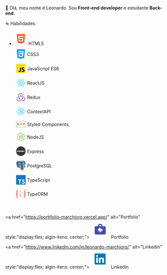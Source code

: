 <p align="left">
🖖 Olá, meu nome é Leonardo. Sou <strong>Front-end developer</strong> e
estudante <strong>Back-end</strong>.
</p>

<p align="left">
☕ Habilidades:
<ul>

<li 
style="margin: 5px;"
>
    <img src="./html.png" alt="HTML" style="width: 30px; margin: 5px;"/> HTML5
</li>
<li
    style="display: flex;
    align-items: center;
    margin: 5px;"
>
    <img src="./css.png" alt="CSS" style="width: 30px; margin: 5px;"/> CSS3
</li>
<li
    style="display: flex;
    align-items: center;
    margin: 5px;"
>
    <img src="./js.webp" alt="JavaScript" style="width: 30px; margin: 5px;"/> JavaScript ES6
</li>
<li
    style="display: flex;
    align-items: center;
    margin: 5px;"
>
    <img src="./logo192.png" alt="react" style="width: 30px; margin: 5px;"/> ReactJS
</li>
<li
    style="display: flex;
    align-items: center;
    margin: 5px;"
>
<img src="./redux.png" alt="Redux" style="width: 30px; margin: 5px;"/> Redux
</li>
<li
    style="display: flex;
    align-items: center;
    margin: 5px;"
>
    <img src="./logo192.png" alt="ContextAPI" style="width: 30px; margin: 5px;"/> ContextAPI
</li>
<li
    style="display: flex;
    align-items: center;
    margin: 5px;"
>
    <img src="./stlyedc.png" alt="Styled Components" style="width: 30px; margin: 5px;"/> Styled Components,
</li>
<li
    style="display: flex;
    align-items: center;
    margin: 5px;"
>
    <img src="./jsicon.png" alt="Node" style="width: 30px; margin: 5px;"/> NodeJS
</li>
<li
    style="display: flex;
    align-items: center;
    margin: 5px;"
>
    <img src="./express.png" alt="Express" style="width: 30px; margin: 5px;"/> Express
</li>
<li
    style="display: flex;
    align-items: center;
    margin: 5px;"
>
    <img src="./postgresql.webp" alt="PostgreSQL" style="width: 30px; margin: 5px;"/> PostgreSQL
</li>
<li
    style="display: flex;
    align-items: center;
    margin: 5px;"
>
    <img src="./tscript.webp" alt="TypeScript" style="width: 30px; margin: 5px;"/> TypeScript
</li>
<li
    style="display: flex;
    align-items: center;
    margin: 5px;"
>
    <img src="./orm.png" alt="TypeORM" style="width: 30px; margin: 5px;"/> TypeORM
</li>

</ul>


</p>

<br />

<p align="left">



<a href="https://portifolio-marchioro.vercel.app/" alt="Portfolio"
   style:"display:flex;
          algin-itens: center;">
<img src="./port.png" alt="Portfolio" style="width: 50px; margin: 5px;">
Portfolio
</a>

<a href="https://www.linkedin.com/in/leonardo-marchioro/" alt="Linkedin" 
   style:"display:flex;
          algin-itens: center;">
<img src="./linkedin.png" alt="Linkedin" style="width: 50px; margin: 5px;">
Linkedin    
</a>
</p>
